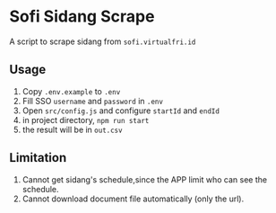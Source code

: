 # Sofi Sidang Scrape

A script to scrape sidang from `sofi.virtualfri.id`

## Usage

1. Copy `.env.example` to `.env`
2. Fill SSO `username` and `password` in `.env`
3. Open `src/config.js` and configure `startId` and `endId`
4. in project directory, `npm run start`
5. the result will be in `out.csv`

## Limitation

1. Cannot get sidang's schedule,since the APP limit who can see the schedule.
2. Cannot download document file automatically (only the url).
